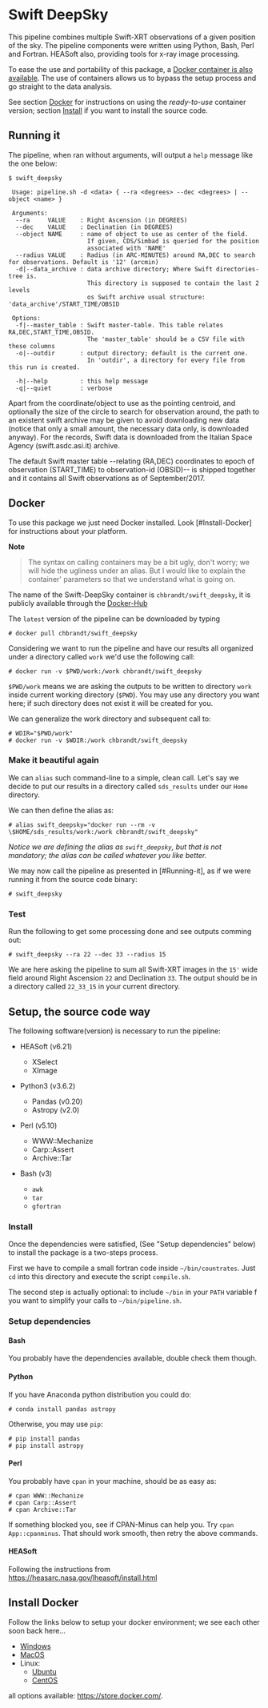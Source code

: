 [dockerhub]: https://hub.docker.com/r/chbrandt/swift_deepsky/

# Swift DeepSky

This pipeline combines multiple Swift-XRT observations of a given position of the sky.
The pipeline components were written using Python, Bash, Perl and Fortran.
HEASoft also, providing tools for x-ray image processing.

To ease the use and portability of this package, a [Docker container is also available][dockerhub].
The use of containers allows us to bypass the setup process and go straight to the data analysis.

See section [Docker](#Docker) for instructions on using the *ready-to-use* container version; section [Install](#Install) if you want to install the source code.


## Running it

The pipeline, when ran without arguments, will output a `help` message
like the one below:

```
$ swift_deepsky

 Usage: pipeline.sh -d <data> { --ra <degrees> --dec <degrees> | --object <name> }

 Arguments:
  --ra     VALUE    : Right Ascension (in DEGREES)
  --dec    VALUE    : Declination (in DEGREES)
  --object NAME     : name of object to use as center of the field.
                      If given, CDS/Simbad is queried for the position
                      associated with 'NAME'
  --radius VALUE    : Radius (in ARC-MINUTES) around RA,DEC to search for observations. Default is '12' (arcmin)
  -d|--data_archive : data archive directory; Where Swift directories-tree is.
                      This directory is supposed to contain the last 2 levels
                      os Swift archive usual structure: 'data_archive'/START_TIME/OBSID

 Options:
  -f|--master_table : Swift master-table. This table relates RA,DEC,START_TIME,OBSID.
                      The 'master_table' should be a CSV file with these columns
  -o|--outdir       : output directory; default is the current one.
                      In 'outdir', a directory for every file from this run is created.

  -h|--help         : this help message
  -q|--quiet        : verbose
```

Apart from the coordinate/object to use as the pointing centroid, and
optionally the size of the circle to search for observation around,
the path to an existent swift archive may be given to avoid downloading
new data (notice that only a small amount, the necessary data only,
is downloaded anyway).
For the records, Swift data is downloaded from the Italian Space Agency (swift.asdc.asi.it) archive.

The default Swift master table --relating (RA,DEC) coordinates to epoch of
observation (START_TIME) to observation-id (OBSID)-- is shipped together
and it contains all Swift observations as of September/2017.


## Docker

To use this package we just need Docker installed.
Look [#Install-Docker] for instructions about your platform.

**Note**
> The syntax on calling containers may be a bit ugly, don't worry;
> we will hide the ugliness under an alias.
> But I would like to explain the container' parameters so that we
> understand what is going on.

The name of the Swift-DeepSky container is `chbrandt/swift_deepsky`,
it is publicly available through the [Docker-Hub][dockerhub]

The `latest` version of the pipeline can be downloaded by typing
```
# docker pull chbrandt/swift_deepsky
```

Considering we want to run the pipeline and have our results all
organized under a directory called `work` we'd use the following call:
```
# docker run -v $PWD/work:/work chbrandt/swift_deepsky
```

`$PWD/work` means we are asking the outputs to be written to directory
`work` inside current working directory (`$PWD`).
You may use any directory you want here; if such directory does not
exist it will be created for you.

We can generalize the work directory and subsequent call to:
```
# WDIR="$PWD/work"
# docker run -v $WDIR:/work chbrandt/swift_deepsky
```

### Make it beautiful again

We can `alias` such command-line to a simple, clean call.
Let's say we decide to put our results in a directory called
`sds_results` under our `Home` directory.

We can then define the alias as:
```
# alias swift_deepsky="docker run --rm -v \$HOME/sds_results/work:/work chbrandt/swift_deepsky"
```

*Notice we are defining the alias as `swift_deepsky`, but that is not
mandatory; the alias can be called whatever you like better.*

We may now call the pipeline as presented in [#Running-it], as if we
were running it from the source code binary:
```
# swift_deepsky
```

### Test

Run the following to get some processing done and see outputs comming out:
```
# swift_deepsky --ra 22 --dec 33 --radius 15
```

We are here asking the pipeline to sum all Swift-XRT images in the `15'` wide field around Right Ascension `22` and Declination `33`. The output should be in a directory called `22_33_15` in your current directory.


## Setup, the source code way

The following software(version) is necessary to run the pipeline:

* HEASoft (v6.21)
  * XSelect
  * XImage

* Python3 (v3.6.2)
  * Pandas (v0.20)
  * Astropy (v2.0)

* Perl (v5.10)
  * WWW::Mechanize
  * Carp::Assert
  * Archive::Tar

* Bash (v3)
  * `awk`
  * `tar`
  * `gfortran`


### Install
Once the dependencies were satisfied, (See "Setup dependencies" below)
to install the package is a two-steps process.

First we have to compile a small fortran code inside `~/bin/countrates`.
Just `cd` into this directory and execute the script `compile.sh`.

The second step is actually optional: to include `~/bin` in your `PATH`
variable f you want to simplify your calls to `~/bin/pipeline.sh`.


### Setup dependencies

#### Bash
You probably have the dependencies available, double check them though.

#### Python
If you have Anaconda python distribution you could do:
```
# conda install pandas astropy
```

Otherwise, you may use `pip`:
```
# pip install pandas
# pip install astropy
```

#### Perl
You probably have `cpan` in your machine, should be as easy as:
```
# cpan WWW::Mechanize
# cpan Carp::Assert
# cpan Archive::Tar
```
If something blocked you, see if CPAN-Minus can help you.
Try `cpan App::cpanminus`. That should work smooth, then retry the above commands.

#### HEASoft
Following the instructions from https://heasarc.nasa.gov/lheasoft/install.html


## Install Docker
Follow the links below to setup your docker environment; we see each other soon back here...

* [Windows](https://www.docker.com/docker-windows)
* [MacOS](https://www.docker.com/docker-mac)
* Linux:
  * [Ubuntu](https://www.docker.com/docker-ubuntu)
  * [CentOS](https://www.docker.com/docker-centos-distribution)

all options available: https://store.docker.com/.
